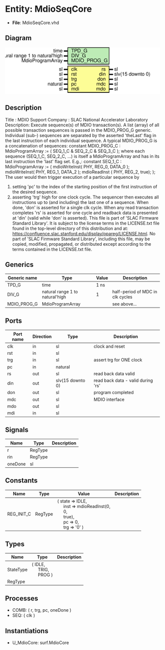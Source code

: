 # Entity: MdioSeqCore

- **File**: MdioSeqCore.vhd
## Diagram

![Diagram](MdioSeqCore.svg "Diagram")
## Description

Title      : MDIO Support
Company    : SLAC National Accelerator Laboratory
Description:
   Execute sequence(s) of MDIO transaction(s). A list (array) of all possible
   transaction sequences is passed in the MDIO_PROG_G generic. Individual (sub-)
   sequences are separated by the asserted 'theLast' flag in the last instruction
   of each individual sequence.
   A typical MDIO_PROG_G is a concatenation of sequences:
   constant MDIO_PROG_C : MdioProgramArray := ( SEQ_1_C & SEQ_2_C & SEQ_3_C );
   where each sequence (SEQ_1_C, SEQ_2_C, ...) is itself a MdioProgramArray and
   has in its last instruction the 'last' flag set. E.g.,:
   constant SEQ_1_C : MdioProgramArray := (
      mdioWriteInst( PHY, REG_0, DATA_0 );
      mdioWriteInst( PHY, REG_1, DATA_2 );
      mdioReadInst ( PHY, REG_2,        true);
   );
   The user would then trigger execution of a particular sequence by
   1)  setting 'pc' to the index of the starting position of the first instruction of
    the desired sequence.
   2)  asserting 'trg' high for one clock cycle.
   The sequencer then executes all instructions up to (and including) the last one
   of a sequence.
   When done, 'don' is asserted for a single clk cycle.
   When any read transaction completes 'rs' is asserted for one cycle and readback
   data is presented at 'din' (valid while 'don' is asserted).
This file is part of 'SLAC Firmware Standard Library'.
It is subject to the license terms in the LICENSE.txt file found in the
top-level directory of this distribution and at:
   https://confluence.slac.stanford.edu/display/ppareg/LICENSE.html.
No part of 'SLAC Firmware Standard Library', including this file,
may be copied, modified, propagated, or distributed except according to
the terms contained in the LICENSE.txt file.
## Generics

| Generic name | Type                            | Value | Description                       |
| ------------ | ------------------------------- | ----- | --------------------------------- |
| TPD_G        | time                            | 1 ns  |                                   |
| DIV_G        | natural range 1 to natural'high | 1     | half-period of MDC in clk cycles  |
| MDIO_PROG_G  | MdioProgramArray                |       | see above...                      |
## Ports

| Port name | Direction | Type             | Description                        |
| --------- | --------- | ---------------- | ---------------------------------- |
| clk       | in        | sl               | clock and reset                    |
| rst       | in        | sl               |                                    |
| trg       | in        | sl               | assert trg for ONE clock           |
| pc        | in        | natural          |                                    |
| rs        | out       | sl               | read back data valid               |
| din       | out       | slv(15 downto 0) | read back data - valid during 'rs' |
| don       | out       | sl               | program completed                  |
| mdc       | out       | sl               | MDIO interface                     |
| mdo       | out       | sl               |                                    |
| mdi       | in        | sl               |                                    |
## Signals

| Name    | Type    | Description |
| ------- | ------- | ----------- |
| r       | RegType |             |
| rin     | RegType |             |
| oneDone | sl      |             |
## Constants

| Name       | Type    | Value                                                                                                                                                                                                                                                                                                 | Description |
| ---------- | ------- | ----------------------------------------------------------------------------------------------------------------------------------------------------------------------------------------------------------------------------------------------------------------------------------------------------- | ----------- |
| REG_INIT_C | RegType |  (       state   => IDLE,<br><span style="padding-left:20px">       inst    => mdioReadInst(0,<br><span style="padding-left:20px">0,<br><span style="padding-left:20px">true),<br><span style="padding-left:20px">       pc      =>  0,<br><span style="padding-left:20px">       trg     => '0'    ) |             |
## Types

| Name      | Type                                                                                          | Description |
| --------- | --------------------------------------------------------------------------------------------- | ----------- |
| StateType | ( IDLE,<br><span style="padding-left:20px"> TRIG,<br><span style="padding-left:20px"> PROG )  |             |
| RegType   |                                                                                               |             |
## Processes
- COMB: ( r, trg, pc, oneDone )
- SEQ: ( clk )
## Instantiations

- U_MdioCore: surf.MdioCore
